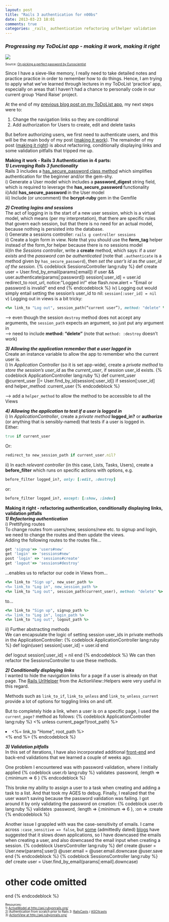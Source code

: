 ```yaml
---
layout: post
title: "Rails 3 authentication for n00bs"
date: 2013-03-23 18:01
comments: true
categories: _rails_ authentication refactoring urlhelper validation
---
```

<h3><em>Progressing my ToDoList app - making it work, making it right</em></h3>
<img src="http://ei-lene.github.com/images/2013_03_23/password_authentication.png">
<p style="font-size: 70%; font-weight: normal">
Source: <a href="http://euroscientist.com/2012/03/picking-a-perfect-password/">On picking a perfect password by Euroscientist</a>
</p>

Since I have a sieve-like memory, I really need to take detailed notes and practice practice in order to remember how to do things. Hence, I am trying to apply what we’ve learned through lectures in my ToDoList ‘practice’ app, especially on areas that I haven’t had a chance to personally code in our current group ‘Hand Raise’ project. 

At the end of my <a href="http://ei-lene.github.com/blog/2013/03/06/my-top-4-rails-tricks-in-my-first-rails-app/">previous blog post on my ToDoList app</a>, my next steps were to:<br>
1)   Change the navigation links so they are conditional<br>
2)   Add authorization for Users to create, edit and delete tasks

But before authorizing users, we first need to authenticate users, and this will be the main body of my post (<a href="#work">making it work</a>). The remainder of my post (<a href="#right">making it right</a>) is about refactoring, conditionally displaying links and some validation pitfalls that tripped me up.

<!--more-->

<strong><a name="work">Making it work - Rails 3 Authentication in 4 parts: </a></strong><br>
<strong><em>1) Leveraging Rails 3 functionality</em></strong><br>
Rails 3 includes a <a href="http://api.rubyonrails.org/classes/ActiveModel/SecurePassword/ClassMethods.html - method-i-has_secure_password">has_secure_password class method</a> which simplifies authentication for the beginner and/or the gem-shy.<br>
i) Generate a User model which includes a <strong>password_digest</strong> string field, which is required to leverage the <strong>has_secure_password </strong> functionality<br>
ii)Add <strong>has_secure_password </strong> in the User model<br>
iii) Include (or uncomment) the <strong>bcrypt-ruby </strong> gem in the Gemfile

<strong><em>2) Creating logins and sessions</em></strong><br>
The act of logging in is the start of a new user session, which is a virtual model, which means (per my interpretation), that there are specific rules that govern each session, but that there is no need for an actual model, because nothing is persisted into the database.<br>
i) Generate a sessions controller: ```rails g controller sessions```<br>
ii) Create a login form in view. Note that you should use the <strong>form_tag</strong> helper instead of the form_for helper because there is no sessions model<br>
iii)In the <em>Sessions controller</em>, write a <strong>create</strong> method, which says:
if a <em>user exists</em> and the <em>password can be authenticated</em> (note that ```.authenticate``` is a method given by ```has_secure_password```), then <em>set the user’s id</em> as <em> the user_id of the session</em>.
{% codeblock SessionsController lang:ruby %}
def create
  user = User.find_by_email(params[:email])
  if user && user.authenticate(params[:password])
    session[:user_id] = user.id 
    redirect_to root_url, notice:"Logged in!"
  else
    flash.now.alert = "Email or password is invalid"
  end
end
{% endcodeblock %}
iv) Logging out would simply entail setting the session’s user_id to nil: ```session[:user_id] = nil```<br>
v) Logging out in views is a bit tricky:
``` ruby
<%= link_to "Log out", session_path(“current user”), method: "delete" %>
```
--> even though the session ```destroy``` method does not accept any arguments, the ```session_path``` expects an argument, so just put any argument in<br>
--> need to include <strong>method: “delete”</strong> (note that ```method: :destroy``` doesn’t work)

<strong><em>3) Allowing the application remember that a user logged in</em></strong><br>
Create an instance variable to allow the app to remember who the current user is.<br>
i) In <em>Application Controller</em> (so it is set app-wide), create a <em>private method</em> to <em>store the session’s user_id</em> as the <em>current_user</em>, if session user_id exists.
{% codeblock ApplicationController lang:ruby %}
def current_user
  @current_user ||= User.find_by_id(session[:user_id]) if session[:user_id]
end
helper_method :current_user
{% endcodeblock %}

--> add a ```helper_method``` to allow the method to be accessible to all the Views

<strong><em>4) Allowing the application to test if a user is logged in</em></strong><br>
i) In <em>ApplicationController</em>, create a <em>private method</em> <strong>logged_in?</strong> or <strong>authorize</strong> (or anything that is sensibly-named) that tests if a user is logged in.<br>
Either:
``` ruby
true if current_user
```
Or:
``` ruby
redirect_to new_session_path if current_user.nil?
```
ii) In each <em>relevant controller</em> (in this case, Lists, Tasks, Users), create a <strong>before_filter</strong> which runs on specific actions with options, e.g.
``` ruby
before_filter logged_in?, only: [:edit, :destroy]
```
or: 
``` ruby
before_filter logged_in?, except: [:show, :index]
```
<strong><a name="right">Making it right - refactoring authentication, conditionally displaying links, validation pitfalls</a></strong><br>
<strong><em>1) Refactoring authentication</em></strong><br>
i) Prettifying routes<br>
To change routes from users/new, sessions/new etc. to signup and login, we need to change the routes and then update the views.<br>
Adding the following routes to the routes file...
``` ruby
get 'signup'=> 'users#new'
get 'login' => 'sessions#new'
post 'login' => 'sessions#create'
get 'logout'=> 'sessions#destroy'
```
...enables us to refactor our code in Views from...
``` ruby
<%= link_to "Sign up", new_user_path %>
<%= link_to "Log in", new_session_path %>
<%= link_to "Log out", session_path(current_user), method: "delete" %>
```
to...
``` ruby
<%= link_to "Sign up", signup_path %>
<%= link_to "Log in", login_path %>
<%= link_to "Log out", logout_path %>
``` 

ii) Further abstracting methods<br>
We can encapsulate the logic of setting session user_ids in private methods in the ApplicationController:
{% codeblock ApplicationController lang:ruby %}
def login(user)
  session[:user_id] = user.id
end

def logout
  session[:user_id] = nil
end
{% endcodeblock %}
We can then refactor the SessionsController to use these methods.

<strong><em>2) Conditionally displaying links</em></strong><br>
I wanted to hide the navigation links for a page if a user is already on that page. The <a href="http://api.rubyonrails.org/classes/ActionView/Helpers/UrlHelper.html">Rails UrlHelper</a> from the ActionView::Helpers were very useful in this regard.

Methods such as ```link_to_if```, ```link_to_unless``` and ```link_to_unless_current``` provide a lot of options for toggling links on and off.

But to completely hide a link, when a user is on a specific page, I used the ```current_page?``` method as follows:
{% codeblock ApplicationController lang:ruby %}
<% unless current_page?(root_path) %>
  <li><%= link_to "Home", root_path %></li>
<% end %>
{% endcodeblock %}

<strong><em>3) Validation pitfalls</em></strong><br>
In this set of iterations, I have also incorporated additional <a href="http://ei-lene.github.com/blog/2013/03/11/front-end-form-validation-my-top-3-jquery-apis">front-end</a> and back-end validations that we learned a couple of weeks ago.

One problem I encountered was with password validation, where I initially applied 
{% codeblock user.rb lang:ruby %}
validates :password, :length => {:minimum => 6 }
{% endcodeblock %}

This broke my ability to assign a user to a task when creating and adding a task to a list. And that took my AGES to debug. Finally, I realized that the user wasn’t saving because the password validation was failing.  I got around it by only validating the password on creation:
{% codeblock user.rb lang:ruby %}
validates :password, :length => {:minimum => 6 }, :on => :create
{% endcodeblock %}

Another issue I grappled with was the case-sensitivity of emails. I came across ```:case_sensitive => false```, but <a href="http://pivotallabs.com/standup-5-21-2010-validates-uniqueness-of-and-case-sensitivity/">some</a> (admittedly dated) <a href="http://techblog.floorplanner.com/post/20528527222/case-insensitive-validates-uniqueness-of-slowness">blogs</a> have suggested that it slows down applications, so I have downcased the emails when creating a user, and also downcased the email input when creating a session.
{% codeblock UsersController lang:ruby %}
def create
  @user = User.new(params[:user])
  @user.email = @user.email.downcase
  @user.save
end
{% endcodeblock %}
{% codeblock SessionsController lang:ruby %}
def create
  user = User.find_by_email(params[:email].downcase)
  # other code omitted
end
{% endcodeblock %}
<p style="font-size: 70%; font-weight: normal">
Resources:<br>
1) <a href="http://api.rubyonrails.org/classes/ActiveModel/SecurePassword/ClassMethods.html - method-i-has_secure_password">ActiveModel at http://api.rubyonrails.org/</a>
<br>
2) Authentication from scratch prior to Rails 3: <a href="http://railscasts.com/episodes/250-authentication-from-scratch">RailsCasts</a> / <a href="http://asciicasts.com/episodes/250-authentication-from-scratch">ASCIIcasts</a><br>
3) <a href="http://api.rubyonrails.org/classes/ActionView/Helpers/UrlHelper.html">ActionView at http://api.rubyonrails.org/</a>

</p>
